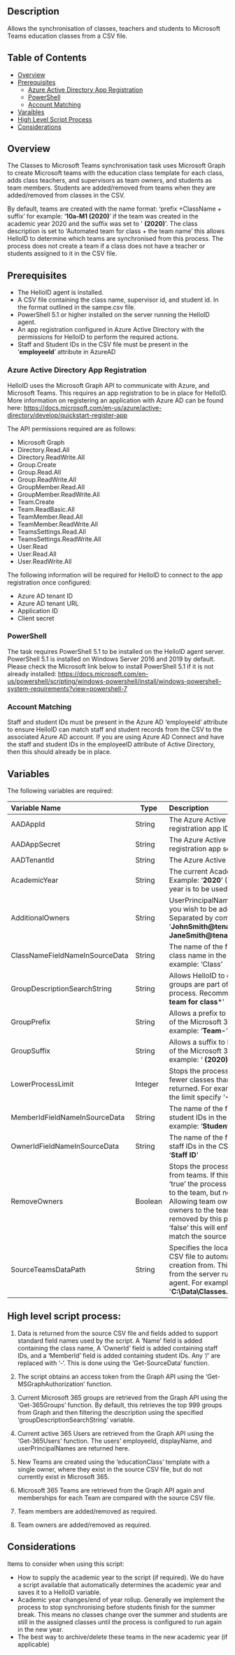 ## Description
Allows the synchronisation of classes, teachers and students to Microsoft Teams education classes from a CSV file.

## Table of Contents
- [Overview](#overview)
- [Prerequisites](#prerequisites)
  * [Azure Active Directory App Registration](#azure-active-directory-app-registration)
  * [PowerShell](#powershell)
  * [Account Matching](#account-matching)
- [Varaibles](#variables)
- [High Level Script Process](#high-level-script-process)
- [Considerations](#considerations)

    
## Overview
 The Classes to Microsoft Teams synchronisation task uses Microsoft Graph to create Microsoft teams with the education class template for each class, adds class teachers, and supervisors as team owners, and students as team members. Students are added/removed from teams when they are added/removed from classes in the CSV.

By default, teams are created with the name format: ‘prefix +ClassName + suffix’ for example: ‘**10a-M1 (2020)**’ if the team was created in the academic year 2020 and the suffix was set to ' **(2020)**'.
The class description is set to ‘Automated team for class + the team name’ this allows HelloID to determine which teams are synchronised from this process.
The process does not create a team if a class does not have a teacher or students assigned to it in the CSV file.

## Prerequisites

* The HelloID agent is installed.
* A CSV file containing the class name, supervisor id, and student id. In the format outlined in the sampe.csv file.
* PowerShell 5.1 or higher installed on the server running the HelloID agent.
* An app registration configured in Azure Active Directory with the permissions for HelloID to perform the required actions.
* Staff and Student IDs in the CSV file must be present in the ‘**employeeId**’ attribute in AzureAD

### Azure Active Directory App Registration

HelloID uses the Microsoft Graph API to communicate with Azure, and Microsoft Teams. This requires an app registration to be in place for HelloID. More information on registering an application with Azure AD can be found here: https://docs.microsoft.com/en-us/azure/active-directory/develop/quickstart-register-app

The API permissions required are as follows:
*	Microsoft Graph
*	Directory.Read.All
*	Directory.ReadWrite.All
*	Group.Create
*	Group.Read.All
*	Group.ReadWrite.All
*	GroupMember.Read.All
*	GroupMember.ReadWrite.All
*	Team.Create
*	Team.ReadBasic.All
*	TeamMember.Read.All
*	TeamMember.ReadWrite.All
*	TeamsSettings.Read.All
*	TeamsSettings.ReadWrite.All
*	User.Read
*	User.Read.All
*	User.ReadWrite.All

The following information will be required for HelloID to connect to the app registration once configured:
*	Azure AD tenant ID
*	Azure AD tenant URL 
*	Application ID
*	Client secret

### PowerShell
The task requires PowerShell 5.1 to be installed on the HelloID agent server. PowerShell 5.1 is installed on Windows Server 2016 and 2019 by default. Please check the Microsoft link below to install PowerShell 5.1 if it is not already installed:
https://docs.microsoft.com/en-us/powershell/scripting/windows-powershell/install/windows-powershell-system-requirements?view=powershell-7

### Account Matching
Staff and student IDs must be present in the Azure AD ‘employeeId’ attribute to ensure HelloID can match staff and student records from the CSV to the associated Azure AD account. 
If you are using Azure AD Connect and have the staff and student IDs in the employeeID attribute of Active Directory, then this should already be in place.

## Variables
The following variables are required:

| Variable Name | Type | Description   |
| :------------- | ---- | :----------- |
| AADAppId | String | The Azure Active Directory application registration app ID.
| AADAppSecret | String | The Azure Active Directory application registration app secret.
| AADTenantId | String | The Azure Active Directory Tenant ID.
| AcademicYear | String | The current Academic year. For Example: ‘**2020**’ (Optional if academic year is to be used to name teams).
| AdditionalOwners | String | UserPrincipalNames of any owners you wish to be added to all teams. Separated by commas. For Example: ‘**John<span>Smith@tenant</span>.onmicrosoft.com, Jane<span>Smith@tenant</span>.onmicrosoft.com**’
| ClassNameFieldNameInSourceData | String | The name of the field containing the class name in the CSV file. For example: ‘Class’
| GroupDescriptionSearchString | String | Allows HelloID to determine which groups are part of this automation process. Recommended: '**Automated team for class***' 
| GroupPrefix | String | Allows a prefix to be added to the start of the Microsoft 365 group name. For example: ‘**Team-**‘
| GroupSuffix | String | Allows a suffix to be added to the end of the Microsoft 365 group name. For example: ‘ **(2020)**‘
| LowerProcessLimit | Integer | Stops the process from running if fewer classes than specified are returned. For example ‘**500**’. To disable the limit specify ‘**-1**’
| MemberIdFieldNameInSourceData | String | The name of the field containing the student IDs in the CSV file. For example: ‘**Student ID**’
| OwnerIdFieldNameInSourceData | String | The name of the field containing the staff IDs in the CSV file. For example: ‘**Staff ID**’
| RemoveOwners | Boolean | Stops the process removing owners from teams. If this variable is set to ‘true’ the process will add new owners to the team, but not remove existing. Allowing team owners to add extra owners to the team without them being removed by this process. If set to ‘false’ this will enforce the owners to match the source CSV file.
| SourceTeamsDataPath |  String | Specifies the location of the source CSV file to automate MS Teams creation from. This must be accessible from the server running the HelloID agent. For example: '**C:\Data\Classes.csv**'

## High level script process:

1.	Data is returned from the source CSV file and fields added to support standard field names used by the script.  A ‘Name’ field is added containing the class name, A ‘OwnerId’ field is added containing staff IDs, and a ‘MemberId’ field is added containing student IDs. Any ‘/’ are replaced with ‘-‘. This is done using the ‘Get-SourceData’ function.

2.	The script obtains an access token from the Graph API using the ‘Get-MSGraphAuthorization’ function. 

3.	Current Microsoft 365 groups are retrieved from the Graph API using the ‘Get-365Groups’ function. By default, this retrieves the top 999 groups from Graph and then filtering the description using the specified ‘groupDescriptionSearchString’ variable.

4.	Current active 365 Users are retrieved from the Graph API using the ‘Get-365Users’ function. The users’ employeeId, displayName, and userPrincipalNames are returned here.

5.	New Teams are created using the ‘educationClass’ template with a single owner, where they exist in the source CSV file, but do not currently exist in Microsoft 365.

6.	Microsoft 365 Teams are retrieved from the Graph API again and memberships for each Team are compared with the source CSV file. 

7.	Team members are added/removed as required.

8.	Team owners are added/removed as required.

## Considerations
Items to consider when using this script:

* How to supply the academic year to the script (if required). We do have a script available that automatically determines the academic year and saves it to a HelloID variable.
* Academic year changes/end of year rollup. Generally we implement the process to stop synchronising before students finish for the summer break. This means no classes change over the summer and students are still in the assigned classes until the process is configured to run again in the new year.
* The best way to archive/delete these teams in the new academic year (if applicable)



